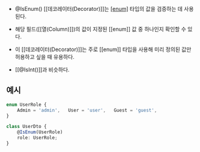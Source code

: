 - @IsEnum() [[데코레이터(Decorator)]]는 [[enum]](열거형) 타입의 값을 검증하는 데 사용된다.

- 해당 필드([[열(Column)]])의 값이 지정된 [[enum]] 값 중 하나인지 확인할 수 있다. 
- 이 [[데코레이터(Decorator)]]는 주로 [[enum]] 타입을 사용해 미리 정의된 값만 허용하고 싶을 때 유용하다.

- [[@IsInt()]]과 비슷하다.


## 예시

```ts
enum UserRole {   
	Admin = 'admin',   User = 'user',   Guest = 'guest', 
}  

class UserDto {   
	@IsEnum(UserRole)   
	role: UserRole; 
}
```